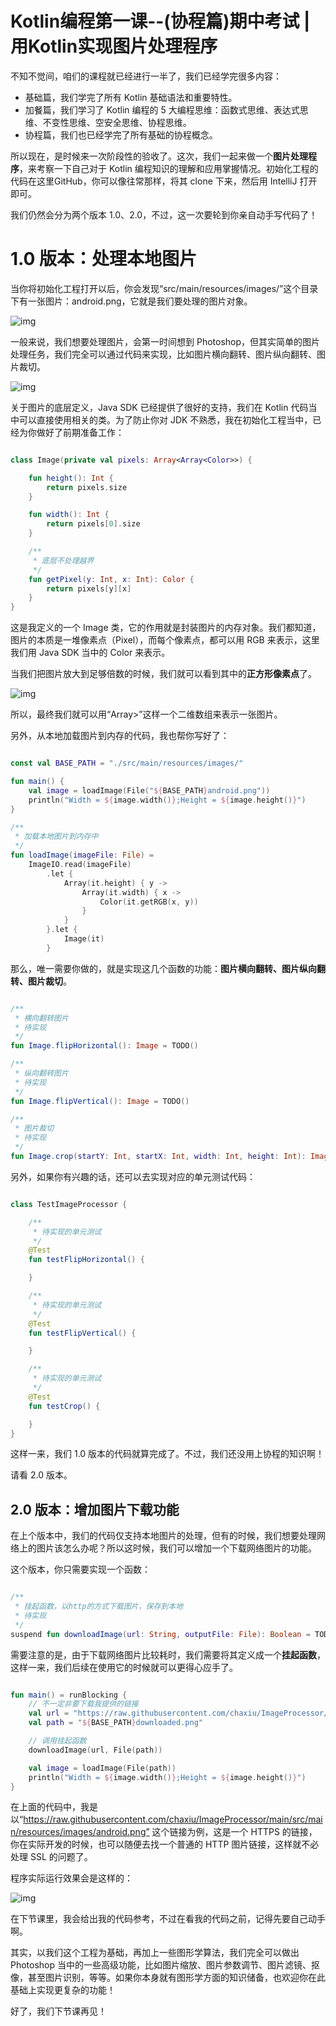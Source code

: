 

# Kotlin编程第一课--(协程篇)期中考试 | 用Kotlin实现图片处理程序

不知不觉间，咱们的课程就已经进行一半了，我们已经学完很多内容：

* 基础篇，我们学完了所有 Kotlin 基础语法和重要特性。
* 加餐篇，我们学习了 Kotlin 编程的 5 大编程思维：函数式思维、表达式思维、不变性思维、空安全思维、协程思维。
* 协程篇，我们也已经学完了所有基础的协程概念。

所以现在，是时候来一次阶段性的验收了。这次，我们一起来做一个**图片处理程序**，来考察一下自己对于 Kotlin 编程知识的理解和应用掌握情况。初始化工程的代码在这里GitHub，你可以像往常那样，将其 clone 下来，然后用 IntelliJ 打开即可。

我们仍然会分为两个版本 1.0、2.0，不过，这一次要轮到你亲自动手写代码了！

# 1.0 版本：处理本地图片

当你将初始化工程打开以后，你会发现“src/main/resources/images/”这个目录下有一张图片：android.png，它就是我们要处理的图片对象。

![img](https://static001.geekbang.org/resource/image/0d/64/0de4da2977353d97631d88531feff464.png?wh=1817x704)

一般来说，我们想要处理图片，会第一时间想到 Photoshop，但其实简单的图片处理任务，我们完全可以通过代码来实现，比如图片横向翻转、图片纵向翻转、图片裁切。

![img](https://static001.geekbang.org/resource/image/45/c6/456e395f69c12b20e095959046fccac6.png?wh=1128x424)

关于图片的底层定义，Java SDK 已经提供了很好的支持，我们在 Kotlin 代码当中可以直接使用相关的类。为了防止你对 JDK 不熟悉，我在初始化工程当中，已经为你做好了前期准备工作：

```kotlin

class Image(private val pixels: Array<Array<Color>>) {

    fun height(): Int {
        return pixels.size
    }

    fun width(): Int {
        return pixels[0].size
    }

    /**
     * 底层不处理越界
     */
    fun getPixel(y: Int, x: Int): Color {
        return pixels[y][x]
    }
}
```

这是我定义的一个 Image 类，它的作用就是封装图片的内存对象。我们都知道，图片的本质是一堆像素点（Pixel），而每个像素点，都可以用 RGB 来表示，这里我们用 Java SDK 当中的 Color 来表示。

当我们把图片放大到足够倍数的时候，我们就可以看到其中的**正方形像素点**了。

![img](https://static001.geekbang.org/resource/image/4a/a2/4a833f282d7f56e6c10707f9b36yy4a2.png?wh=1489x862)

所以，最终我们就可以用“Array>”这样一个二维数组来表示一张图片。

另外，从本地加载图片到内存的代码，我也帮你写好了：

```kotlin

const val BASE_PATH = "./src/main/resources/images/"

fun main() {
    val image = loadImage(File("${BASE_PATH}android.png"))
    println("Width = ${image.width()};Height = ${image.height()}")
}

/**
 * 加载本地图片到内存中
 */
fun loadImage(imageFile: File) =
    ImageIO.read(imageFile)
        .let {
            Array(it.height) { y ->
                Array(it.width) { x ->
                    Color(it.getRGB(x, y))
                }
            }
        }.let {
            Image(it)
        }
```

那么，唯一需要你做的，就是实现这几个函数的功能：**图片横向翻转、图片纵向翻转、图片裁切**。

```kotlin

/**
 * 横向翻转图片
 * 待实现
 */
fun Image.flipHorizontal(): Image = TODO()

/**
 * 纵向翻转图片
 * 待实现
 */
fun Image.flipVertical(): Image = TODO()

/**
 * 图片裁切
 * 待实现
 */
fun Image.crop(startY: Int, startX: Int, width: Int, height: Int): Image = TODO()
```

另外，如果你有兴趣的话，还可以去实现对应的单元测试代码：

```kotlin

class TestImageProcessor {

    /**
     * 待实现的单元测试
     */
    @Test
    fun testFlipHorizontal() {

    }

    /**
     * 待实现的单元测试
     */
    @Test
    fun testFlipVertical() {

    }

    /**
     * 待实现的单元测试
     */
    @Test
    fun testCrop() {

    }
}
```

这样一来，我们 1.0 版本的代码就算完成了。不过，我们还没用上协程的知识啊！

请看 2.0 版本。

## 2.0 版本：增加图片下载功能

在上个版本中，我们的代码仅支持本地图片的处理，但有的时候，我们想要处理网络上的图片该怎么办呢？所以这时候，我们可以增加一个下载网络图片的功能。

这个版本，你只需要实现一个函数：

```kotlin

/**
 * 挂起函数，以http的方式下载图片，保存到本地
 * 待实现
 */
suspend fun downloadImage(url: String, outputFile: File): Boolean = TODO()
```

需要注意的是，由于下载网络图片比较耗时，我们需要将其定义成一个**挂起函数**，这样一来，我们后续在使用它的时候就可以更得心应手了。

```kotlin

fun main() = runBlocking {
    // 不一定非要下载我提供的链接
    val url = "https://raw.githubusercontent.com/chaxiu/ImageProcessor/main/src/main/resources/images/android.png"
    val path = "${BASE_PATH}downloaded.png"

    // 调用挂起函数
    downloadImage(url, File(path))

    val image = loadImage(File(path))
    println("Width = ${image.width()};Height = ${image.height()}")
}
```

在上面的代码中，我是以“https://raw.githubusercontent.com/chaxiu/ImageProcessor/main/src/main/resources/images/android.png” 这个链接为例，这是一个 HTTPS 的链接，你在实际开发的时候，也可以随便去找一个普通的 HTTP 图片链接，这样就不必处理 SSL 的问题了。

程序实际运行效果会是这样的：

![img](https://static001.geekbang.org/resource/image/e7/71/e7b549e6e97cffdd67e8379004773171.gif?wh=1026x764)

在下节课里，我会给出我的代码参考，不过在看我的代码之前，记得先要自己动手啊。

其实，以我们这个工程为基础，再加上一些图形学算法，我们完全可以做出 Photoshop 当中的一些高级功能，比如图片缩放、图片参数调节、图片滤镜、抠像，甚至图片识别，等等。如果你本身就有图形学方面的知识储备，也欢迎你在此基础上实现更复杂的功能！

好了，我们下节课再见！